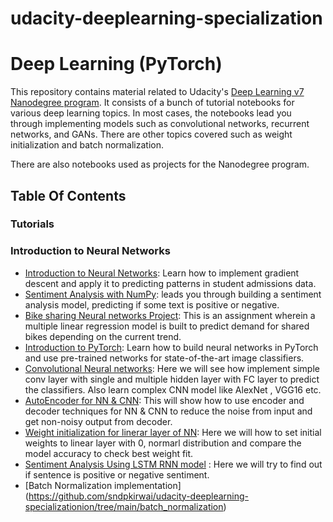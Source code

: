 # udacity-deeplearning-specialization

# Deep Learning (PyTorch)

This repository contains material related to Udacity's [Deep Learning v7 Nanodegree program](https://www.udacity.com/course/deep-learning-nanodegree--nd101). It consists of a bunch of tutorial notebooks for various deep learning topics. In most cases, the notebooks lead you through implementing models such as convolutional networks, recurrent networks, and GANs. There are other topics covered such as weight initialization and batch normalization.

There are also notebooks used as projects for the Nanodegree program.


## Table Of Contents

### Tutorials

### Introduction to Neural Networks

* [Introduction to Neural Networks](https://github.com/sndpkirwai/udacity-deeplearning-specializationion/tree/main/intro-neural-networks): Learn how to implement gradient descent and apply it to predicting patterns in student admissions data.
* [Sentiment Analysis with NumPy](https://github.com/sndpkirwai/udacity-deeplearning-specializationion/tree/main/sentiment-analysis-network): leads you through building a sentiment analysis model, predicting if some text is positive or negative.
* [Bike sharing Neural networks Project](https://github.com/sndpkirwai/udacity-deeplearning-specializationion/tree/main/project-bikesharing): This is an assignment wherein a multiple linear regression model is built to predict demand for shared bikes depending on the current trend.
* [Introduction to PyTorch](https://github.com/sndpkirwai/udacity-deeplearning-specializationion/tree/main/intro-to-pytorch): Learn how to build neural networks in PyTorch and use pre-trained networks for state-of-the-art image classifiers.
* [Convolutional Neural networks](https://github.com/sndpkirwai/udacity-deeplearning-specializationion/tree/main/CNN): Here we will see how implement simple conv layer with single and multiple hidden layer with FC layer to predict the classifiers. Also learn complex CNN model like AlexNet , VGG16 etc.
* [AutoEncoder for NN & CNN](https://github.com/sndpkirwai/udacity-deeplearning-specializationion/tree/main/autoencoder): This will show how to use encoder and decoder techniques for NN & CNN to reduce the noise from input and get non-noisy output from decoder.
* [Weight initialization for linerar layer of NN](https://github.com/sndpkirwai/udacity-deeplearning-specializationion/tree/main/weight-initialization): Here we will how to set initial weights to linear layer with 0, normarl distribution and compare the model accuracy to check best weight fit.
* [Sentiment Analysis Using LSTM RNN model](https://github.com/sndpkirwai/udacity-deeplearning-specializationion/tree/main/sentiment-rnn) : Here we will try to find out if sentence is positive or negative sentiment. 
* [Batch Normalization implementation] (https://github.com/sndpkirwai/udacity-deeplearning-specializationion/tree/main/batch_normalization)
